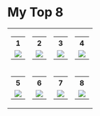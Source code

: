 # My Top 8

<table border=0>
  <tr>
    <td>
      <table>
        <tr><th>1</th></tr>
        <tr><td>
          <a href='https://github.com/joshdholtz'>
            <img src='https://github.com/joshdholtz.png?size=140'>
          </a>
        </td></tr>
      </table>
    </td>
    <td>
       <table>
        <tr><th>2</th></tr>
        <tr><td>
          <a href='https://github.com/joshdholtz'>
            <img src='https://github.com/joshdholtz.png?size=140'>
          </a>
        </td></tr>
      </table>
    </td>
    <td>
       <table>
        <tr><th>3</th></tr>
        <tr><td>
          <a href='https://github.com/joshdholtz'>
            <img src='https://github.com/joshdholtz.png?size=140'>
          </a>
        </td></tr>
      </table>
    </td>
    <td>
       <table>
        <tr><th>4</th></tr>
        <tr><td>
          <a href='https://github.com/joshdholtz'>
            <img src='https://github.com/joshdholtz.png?size=140'>
          </a>
        </td></tr>
      </table>
    </td>
  </tr>
    <tr>
    <td>
      <table>
        <tr><th>5</th></tr>
        <tr><td>
          <a href='https://github.com/joshdholtz'>
            <img src='https://github.com/joshdholtz.png?size=140'>
          </a>
        </td></tr>
      </table>
    </td>
    <td>
       <table>
        <tr><th>6</th></tr>
        <tr><td>
          <a href='https://github.com/joshdholtz'>
            <img src='https://github.com/joshdholtz.png?size=140'>
          </a>
        </td></tr>
      </table>
    </td>
    <td>
       <table>
        <tr><th>7</th></tr>
        <tr><td>
          <a href='https://github.com/joshdholtz'>
            <img src='https://github.com/joshdholtz.png?size=140'>
          </a>
        </td></tr>
      </table>
    </td>
    <td>
       <table>
        <tr><th>8</th></tr>
        <tr><td>
          <a href='https://github.com/joshdholtz'>
            <img src='https://github.com/joshdholtz.png?size=140'>
          </a>
        </td></tr>
      </table>
    </td>
  </tr>
</table>
